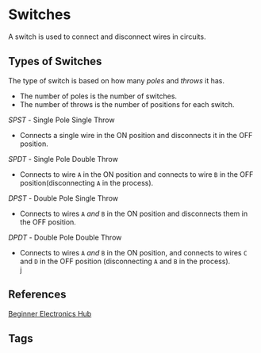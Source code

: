 # Switches 

A switch is used to connect and disconnect wires in circuits.  

## Types of Switches

The type of switch is based on how many *poles* and *throws* it has.   
* The number of poles is the number of switches.  
* The number of throws is the number of positions for each switch.  

*SPST* - Single Pole Single Throw   
* Connects a single wire in the ON position and disconnects it in the OFF position.

*SPDT* - Single Pole Double Throw  
* Connects to wire `A` in the ON position and connects to wire `B` in the OFF position(disconnecting `A` in the process).  

*DPST* - Double Pole Single Throw
* Connects to wires `A` *and* `B` in the ON position and disconnects them in the OFF position.  

*DPDT* - Double Pole Double Throw
* Connects to wires `A` *and* `B` in the ON position, and connects to wires `C` and `D` in the OFF position (disconnecting `A` and `B` in the process).  
j

## References
[Beginner Electronics Hub](../202305062158)

## Tags
